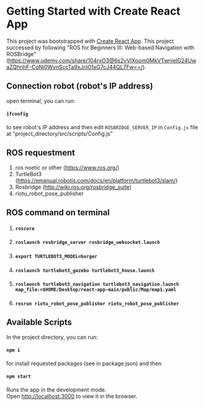# Getting Started with Create React App

This project was bootstrapped with [Create React App](https://github.com/facebook/create-react-app).
This project successed by following "ROS for Beginners III: Web-based Navigation with ROSBridge" (https://www.udemy.com/share/104rxO3@6s2vVlXoom0MkVTwnielG24UwaZQhnhF-CqNj0WynSccTa9xJrii01xG7cJ44QL7Fw==/).

## Connection robot (robot's IP address)
open terminal, you can run:
#### `ifconfig`
to see robot's IP address and then edit `ROSBRIDGE_SERVER_IP` in `Config.js` file at "project_directory/src/scripts/Config.js"

## ROS requestment
1.  ros noetic or other (https://www.ros.org/)
2.  TurtleBot3 (https://emanual.robotis.com/docs/en/platform/turtlebot3/slam/)
3.  Rosbridge (http://wiki.ros.org/rosbridge_suite)
4.  riotu_robot_pose_publisher

## ROS command on terminal
1. #### `roscore`
2. #### `roslaunch rosbridge_server rosbridge_websocket.launch`
3. #### `export TURTLEBOT3_MODEL=burger`
4. #### `roslaunch turtlebot3_gazebo turtlebot3_house.launch`
5. #### `roslaunch turtlebot3_navigation turtlebot3_navigation.launch map_file:=$HOME/Desktop/react-app-main/public/Map/map1.yaml`
6. #### `rosrun riotu_robot_pose_publisher riotu_robot_pose_publisher`


## Available Scripts

In the project directory, you can run:
#### `npm i`
for install requested packages (see in package.json)
and then
#### `npm start`

Runs the app in the development mode.\
Open [http://localhost:3000](http://localhost:3000) to view it in the browser.


